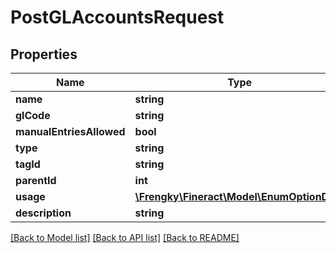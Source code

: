 # PostGLAccountsRequest

## Properties
Name | Type | Description | Notes
------------ | ------------- | ------------- | -------------
**name** | **string** |  | [optional] 
**glCode** | **string** |  | [optional] 
**manualEntriesAllowed** | **bool** |  | [optional] 
**type** | **string** |  | [optional] 
**tagId** | **string** |  | [optional] 
**parentId** | **int** |  | [optional] 
**usage** | [**\Frengky\Fineract\Model\EnumOptionData**](EnumOptionData.md) |  | [optional] 
**description** | **string** |  | [optional] 

[[Back to Model list]](../../README.md#documentation-for-models) [[Back to API list]](../../README.md#documentation-for-api-endpoints) [[Back to README]](../../README.md)

